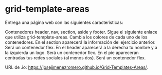 # grid-template-areas
Entrega una página web con las siguientes características:

Contenedores header, nav, section, aside y footer. Sigue el siguiente enlace que utiliza grid-template-areas.
Cambia los colores de cada uno de los contenedores.
En el section aparecerá la información del ejercicio anterior. Será un contenedor flex.
En el header aparecerá a la derecha tu nombre y a la izquierda un logo. Será un contenedor flex.
En el pie aparecerán centradas tus redes sociales (al menos dos). Será un contenedor flex.

URL de .io: https://josejimenezromero.github.io/Grid-Templates-Areas/.
